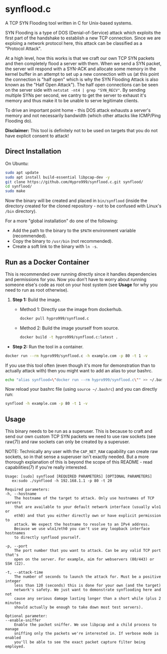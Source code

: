 # synflood.c

A TCP SYN Flooding tool written in C for Unix-based systems.

SYN Flooding is a type of DOS (Denial-of-Service) attack which exploits the
first part of the handshake to establish a new TCP connection. Since we are
exploing a network protocol here, this attack can be classified as a
"Protocol Attack".

At a high level, how this works is that we craft our own TCP SYN packets and
then completely flood a server with them. When we send a SYN packet, the
server will respond with a SYN-ACK and allocate some memory in the kernel
buffer in an attempt to set up a new connection with us (at this point the
connection is "half open" which is why the SYN Flooding Attack is also
known as the "Half Open Attack"). The half open connections can be seen on
the server side with `netstat -nt4 | grep "SYN_RECV"`. By sending multiple
SYNs per second, we cantry to get the server to exhaust it's memory and thus
make it to be unable to serve legitimate clients.

To drive an important point home - this DOS attack exhausts a server's memory
and not necessarily bandwidth (which other attacks like ICMP/Ping Flooding do).

**Disclaimer:** This tool is definitely not to be used on targets
that you do not have explicit consent to attack!

## Direct Installation
On Ubuntu:
```bash
sudo apt update
sudo apt install build-essential libpcap-dev -y
git clone https://github.com/Hypro999/synflood.c.git synflood/
cd synflood/
sudo make
```

Now the binary will be created and placed in `bin/synflood` (inside the
directory created for the cloned repository - not to be confused with
Linux's `/bin` directory).

For a more "global installation" do one of the following:
- Add the path to the binary to the `$PATH` environment variable (recommended).
- Copy the binary to `/usr/bin` (not recommended).
- Create a soft link to the binary with `ln -s`.


## Run as a Docker Container
This is recommended over running directly since it handles dependencies and permissions for you.
Now you don't have to worry about running someone else's code as root on your host system
(see **Usage** for why you need to run as root otherwise).  

1. **Step 1:** Build the image.  
   - Method 1: Directly use the image from dockerhub.
     ```bash
     docker pull hypro999/synflood.c
     ```

   - Method 2: Build the image yourself from source.
     ```bash
     docker build -t hypro999/synflood.c:latest .
     ```

- **Step 2:** Run the tool in a container.
```bash
docker run --rm hypro999/synflood.c -h example.com -p 80 -t 1 -v
```
If you use this tool often (even though it's more for demonstration than to
actually attack with) then you might want to add an alias to your bashrc.
```bash
echo "alias synflood=\"docker run --rm hypro999/synflood.c\"" >> ~/.bashrc
```
Now reload your bashrc file (using `source ~/.bashrc`) and you can directly run:
```bash
synflood -h example.com -p 80 -t 1 -v
```


## Usage
This binary needs to be run as a superuser. This is because to craft and send
our own custom TCP SYN packets we need to use raw sockets (see raw(7)) and
raw sockets can only be created by a superuser.

NOTE: Technically any user with the `CAP_NET_RAW` capability can create raw
sockets, so in that sense a superuser isn't exactly needed. But a more
thorough explanation of this is beyond the scope of this README - read
capabilities(7) if you're really interested.

```
Usage: [sudo] synflood [REQUIRED PARAMETERS] [OPTIONAL PARAMETERS]
   ex:sudo ./synflood -h 192.168.1.1 -p 80 -t 20

Required parameters:
-h, --hostname
    The hostname of the target to attack. Only use hostnames of TCP servers
    that are available to your default network interface (usually wlo1 or
    eth0) and that you either directly own or have explicit permission to
    attack. We expect the hostname to resolve to an IPv4 address.
    Because we use wlo1/eth0 you can't use any loopback interface hostnames
    to directly synflood yourself.

-p, --port
    The port number that you want to attack. Can be any valid TCP port that's
    open on the server. For example, aim for webservers (80/443) or SSH (22).

-t, --attack-time
    The number of seconds to launch the attack for. Must be a positive integer
    less than 120 (seconds) this is done for your own (and the target)
    network's safety. We just want to demonstrate synflooding here and not
    cause any serious damage lasting longer than a short while (plus 2 minutes
    should actually be enough to take down most test servers).

Optional parameter:
--enable-sniffer
    Enable the packet sniffer. We use libpcap and a child process to manage
    sniffing only the packets we're interested in. If verbose mode is enabled
    you'll be able to see the exact packet capture filter being employed.
```

